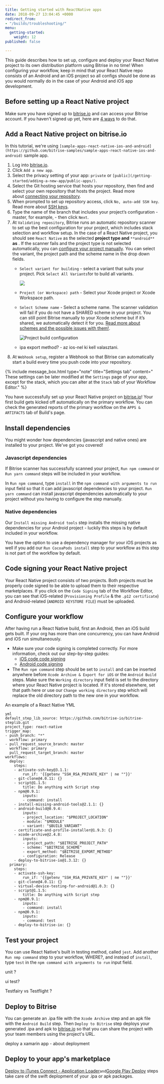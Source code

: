 ```yaml
---
title: Getting started with ReactNative apps
date: 2018-09-27 13:04:45 +0000
redirect_from:
- "/builds/troubleshooting/"
menu:
  getting-started:
    weight: 12
published: false

---
```

This guide describes how to set up, configure and deploy your React Native project to its own distribution platform using Bitrise in no time! When configuring your workflow, keep in mind that your React Native repo consists of an Android and an iOS project so all configs should be done as you would normally do in the case of your Android and iOS app development. 

## Before setting up a React Native project

Make sure you have signed up to [bitrise.io](https://www.bitrise.io) and can access your Bitrise account. If you haven't signed up yet, here are [4 ways](https://devcenter.bitrise.io/getting-started/index#signing-up-to-bitrise) to do that.

## Add a React Native project on bitrise.io

In this tutorial, we're using `[sample-apps-react-native-ios-and-android](https://github.com/bitrise-samples/sample-apps-react-native-ios-and-android)` sample app.

1. Log into [bitrise.io](https://www.bitrise.io).
2. Click `Add a new app`.
3. Select the privacy setting of your app: `private` or `[public](/getting-started/adding-a-new-app/public-apps/)`.
4. Select the Git hosting service that hosts your repository, then find and select your own repository that hosts the project. Read more about [connecting your repository](/getting-started/adding-a-new-app/connecting-a-repository/).
5. When prompted to set up repository access, click `No, auto-add SSH key`. Read more about [SSH keys](https://devcenter.bitrise.io/getting-started/adding-a-new-app/setting-up-ssh-keys/).
6. Type the name of the branch that includes your project’s configuration - master, for example, - then click `Next`.
7. At `Validating repository`, Bitrise runs an automatic repository scanner to set up the best configuration for your project, which includes stack selection and workflow setup. In the case of a React Native project, you should see `React Native` as the selected **project type and** `**android**` **as** . If the scanner fails and the project type is not selected automatically, you can [configure your project manually](https://devcenter.bitrise.io/getting-started/adding-a-new-app/setting-up-configuration#manual-project-configuration). You can select the variant, the project path and the scheme name in the drop down fields.
   * `Select variant for building` - select a variant that suits your project. Pick `Select All Variants`for  to build all variants.

     ![](/img/select-variant-for-building.jpg)
   * `Project (or Workspace) path` - Select your Xcode project or Xcode Workspace path.
   * `Select Scheme name` - Select a scheme name. The scanner validation will fail if you do not have a SHARED scheme in your  project. You can still point Bitrise manually to your Xcode scheme but  if it’s shared, we automatically detect it for you. [Read more about schemes and the possible issues with them!](https://devcenter.bitrise.io/troubleshooting/frequent-ios-issues/#xcode-scheme-not-found).

     ![Project build configuration](/img/select_scheme_name.jpg "Project build")
   * ipa export method?  - az ios-nel ki kell valasztani.
8. At `Webhook setup`, register a Webhook so that Bitrise can automatically start a build every time you push code into your repository.

{% include message_box.html type="note" title="Settings tab" content=" These settings can be later modified at the `Settings` page of your app, except for the stack, which you can alter at the `Stack` tab of your Workflow Editor." %}

You have successfully set up your React Native project on [bitrise.io](https://www.bitrise.io)! Your first build gets kicked off automatically on the primary workflow. You can check the generated reports of the primary workflow on the `APPS & ARTIFACTS` tab of Build's page.

## Install dependencies

You might wonder how dependencies (javascript and native ones) are installed to your project. We've got you covered!

### Javascript dependencies

If Bitrise scanner has successfully scanned your project, `Run npm command` or `Run yarn command` steps will be included in your workflow. 

In `Run npm command`, type `install` in the `npm command with arguments to run` input field so that it can add javascript dependencies to your project. `Run yarn command` can install javascript dependencies automatically to your project without you having to configure the step manually.

### Native dependencies

Our `Install missing Android tools` step installs the missing native dependencies  for your Android project - luckily this steps is by default included in your workflow.

You have the option to use a dependency manager for your iOS projects as well if you add our `Run CocoaPods install` step to your workflow as this step is not part of the workflow by default.

## Code signing your React Native project

Your React Native project consists of two projects. Both projects must be properly code signed to be able to upload them to their respective marketplaces. If you click on the `Code Signing` tab of the Workflow Editor, you can see that iOS-related (`Provisioning Profile` & the `.p12 certificate`)  and 
Android-related (`ANDROID KEYSTORE FILE`) must be uploaded.

## Configure your workflow

After having run a React Native build, first an Android, then an iOS build gets built. If your org has more than one concurrency, you can have Android and iOS run simultaneously.

* Make sure your code signing is completed correctly.
  For more information, check out our step-by-step guides:
  * [iOS code code signing](https://devcenter.bitrise.io/code-signing/ios-code-signing/code-signing/)
  * [Android code signing](https://devcenter.bitrise.io/code-signing/android-code-signing/android-code-signing-procedures/)
* The `Run npm command` step should be set to `install` and can be inserted anywhere before `Xcode Archive & Export for iOS` or the `Android Build` steps. Make sure the `Working directory` input field is set to the directory where your React Native project is located. If it's stored elsewhere, set that path here or use our `Change working directory` step which will replace the old directory path to the new one in your workflow.

An example of a React Native YML

    yml
    default_step_lib_source: https://github.com/bitrise-io/bitrise-steplib.git
    project_type: react-native
    trigger_map:
    - push_branch: "*"
      workflow: primary
    - pull_request_source_branch: master
      workflow: primary
      pull_request_target_branch: master
    workflows:
      deploy:
        steps:
        - activate-ssh-key@3.1.1:
            run_if: '{{getenv "SSH_RSA_PRIVATE_KEY" | ne ""}}'
        - git-clone@4.0.11: {}
        - script@1.1.5:
            title: Do anything with Script step
        - npm@0.9.1:
            inputs:
            - command: install
        - install-missing-android-tools@2.1.1: {}
        - android-build@0.9.4:
            inputs:
            - project_location: "$PROJECT_LOCATION"
            - module: "$MODULE"
            - variant: "$BUILD_VARIANT"
        - certificate-and-profile-installer@1.9.3: {}
        - xcode-archive@2.4.8:
            inputs:
            - project_path: "$BITRISE_PROJECT_PATH"
            - scheme: "$BITRISE_SCHEME"
            - export_method: "$BITRISE_EXPORT_METHOD"
            - configuration: Release
        - deploy-to-bitrise-io@1.3.12: {}
      primary:
        steps:
        - activate-ssh-key:
            run_if: '{{getenv "SSH_RSA_PRIVATE_KEY" | ne ""}}'
        - git-clone@4.0.11: {}
        - virtual-device-testing-for-android@1.0.3: {}
        - script@1.1.5:
            title: Do anything with Script step
        - npm@0.9.1:
            inputs:
            - command: install
        - npm@0.9.1:
            inputs:
            - command: test
        - deploy-to-bitrise-io: {}

## Test your project

You can use React Native's built in testing method, called `jest`. Add another `Run nmp command` step to your workflow, WHERE?, and instead of `install`, type `test` in the `npm command with arguments to run` input field.

unit ?

ui test?

Testfairy vs Testflight ?

## Deploy to Bitrise

You can generate an .ipa file with the `Xcode Archive` step and an apk file with the `Android Build` step. Then `Deploy to Bitrise` step deploys your generated .ipa and apk to [bitrise.io](https://www.bitrise.io) so that you can share the project with your team members using the project's URL.

deploy a xamarin app - about deployment

## Deploy to your app's marketplace

[Deploy to iTunes Connect - Application Loader](https://www.bitrise.io/integrations/steps/deploy-to-itunesconnect-application-loader)`and`[Google Play Deploy](https://www.bitrise.io/integrations/steps/google-play-deploy) steps take care of the swift deplopment of your .ipa or apk packages.